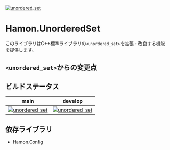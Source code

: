 ﻿[![unordered_set](https://github.com/shibainuudon/HamonCore/actions/workflows/unordered_set.yml/badge.svg)](https://github.com/shibainuudon/HamonCore/actions/workflows/unordered_set.yml)

# Hamon.UnorderedSet

このライブラリはC++標準ライブラリの`<unordered_set>`を拡張・改良する機能を提供します。

## `<unordered_set>`からの変更点

## ビルドステータス

| main | develop |
| ---- | ------- |
|[![unordered_set](https://github.com/shibainuudon/HamonCore/actions/workflows/unordered_set.yml/badge.svg?branch=main)](https://github.com/shibainuudon/HamonCore/actions/workflows/unordered_set.yml)|[![unordered_set](https://github.com/shibainuudon/HamonCore/actions/workflows/unordered_set.yml/badge.svg?branch=develop)](https://github.com/shibainuudon/HamonCore/actions/workflows/unordered_set.yml)|

## 依存ライブラリ

* Hamon.Config
